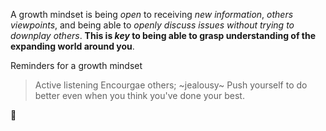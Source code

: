 A growth mindset is being *open* to receiving _new information_, _others viewpoints_, and being able to _openly discuss issues without trying to downplay others_. **This is _key_ to being able to grasp understanding of the expanding world around you**. 

Reminders for a growth mindset
>Active listening
>Encourgae others; ~jealousy~
>Push yourself to do better even when you think you've done your best. 

:cowboy_hat_face:	
